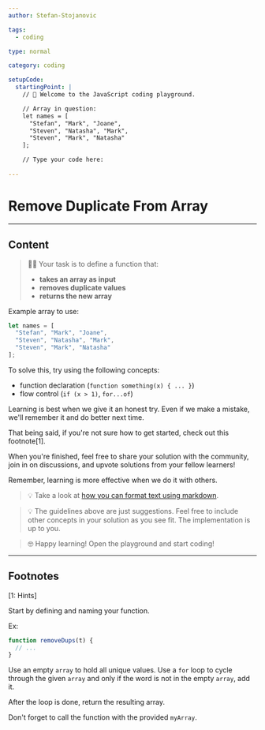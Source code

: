 ```yaml
---
author: Stefan-Stojanovic

tags:
  - coding

type: normal

category: coding

setupCode:
  startingPoint: |
    // 👋 Welcome to the JavaScript coding playground.

    // Array in question:
    let names = [
      "Stefan", "Mark", "Joane", 
      "Steven", "Natasha", "Mark", 
      "Steven", "Mark", "Natasha"
    ];

    // Type your code here:
    
---
```


# Remove Duplicate From Array

---

## Content

> 👩‍💻 Your task is to define a function that:
> - **takes an array as input**
> - **removes duplicate values**
> - **returns the new array**

Example array to use:
```javascript
let names = [
  "Stefan", "Mark", "Joane", 
  "Steven", "Natasha", "Mark", 
  "Steven", "Mark", "Natasha"
];
```

To solve this, try using the following concepts:
- function declaration (`function something(x) { ... }`)
- flow control (`if (x > 1)`, `for...of`)

Learning is best when we give it an honest try. Even if we make a mistake, we'll remember it and do better next time.

That being said, if you're not sure how to get started, check out this footnote[1]. 

When you're finished, feel free to share your solution with the community, join in on discussions, and upvote solutions from your fellow learners!

Remember, learning is more effective when we do it with others.

> 💡 Take a look at [how you can format text using markdown](https://www.enki.com/glossary/general/markdown-formatting).

> 💡 The guidelines above are just suggestions. Feel free to include other concepts in your solution as you see fit. The implementation is up to you.

> 🤓 Happy learning! Open the playground and start coding!


---

## Footnotes

[1: Hints]

Start by defining and naming your function.

Ex:
```javascript
function removeDups(t) {
  // ...
}
```

Use an empty `array` to hold all unique values. Use a `for` loop to cycle through the given `array` and only if the word is not in the empty `array`, add it.

After the loop is done, return the resulting array.

Don't forget to call the function with the provided `myArray`.
